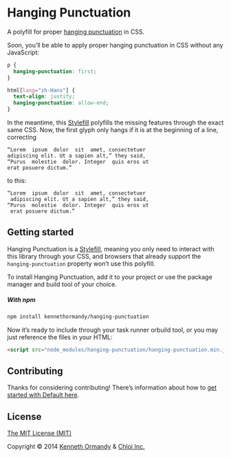 <!--
[![A great header image you designed, or collaborated on with a designer you work with. It’ll look best when it’s 728px wide, @2x for hi-dpi devices.](preview.png)](https://github.com/kennethormandy/hanging-punctuation)

***
-->

# Hanging Punctuation

A polyfill for proper [hanging punctuation](http://www.w3.org/TR/css-text-3/#hanging-punctuation) in CSS.

Soon, you’ll be able to apply proper hanging punctuation in CSS without any JavaScript:

```css
p {
  hanging-punctuation: first;
}

html[lang="zh-Hans"] {
  text-align: justify;
  hanging-punctuation: allow-end;
}
```

In the meantime, this [Stylefill](https://github.com/nathanford/stylefill/) polyfills the missing features through the exact same CSS. Now, the first glyph only hangs if it is at the beginning of a line, correcting

```
“Lorem  ipsum  dolor  sit  amet, consectetuer
adipiscing elit. Ut a sapien alt,” they said,
“Purus  molestie  dolor. Integer  quis eros ut
erat posuere dictum.”
```

to this:

```
“Lorem  ipsum  dolor  sit  amet, consectetuer
 adipiscing elit. Ut a sapien alt,” they said,
“Purus  molestie  dolor. Integer  quis eros ut
 erat posuere dictum.”
```

## Getting started

Hanging Punctuation is a [Stylefill](https://github.com/nathanford/stylefill/), meaning you only need to interact with this library through your CSS, and browsers that already support the `hanging-punctuation` property won’t use this polyfill.

To install Hanging Punctuation, add it to your project or use the package manager and build tool of your choice.

<!--

##### Manually

-->

##### With npm

```bash
npm install kennethormandy/hanging-punctuation
```

Now it’s ready to include through your task runner orbuild tool, or you may just reference the files in your HTML:

```html
<script src="node_modules/hanging-punctuation/hanging-punctuation.min.js"></script>
```

<!--

##### With Component

```bash
component install kennethormandy/hanging-punctuation
```

##### With Bower

```bash
bower install hanging-punctuation
```

-->

## Contributing

Thanks for considering contributing! There’s information about how to [get started with Default here](CONTRIBUTING.md).

## License

[The MIT License (MIT)](LICENSE.md)

Copyright © 2014 [Kenneth Ormandy](http://kennethormandy.com) & [Chloi Inc.](http://chloi.io)
